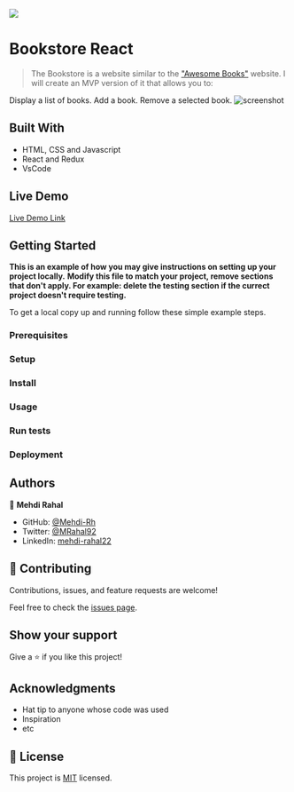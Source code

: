 ![](https://img.shields.io/badge/Microverse-blueviolet)

# Bookstore React

> The Bookstore is a website similar to the ["Awesome Books"](https://mehdi-rh.github.io/Awesome-Books-ES6/?#book-add-section) website. I will create an MVP version of it that allows you to:

Display a list of books.
Add a book.
Remove a selected book.
![screenshot](./app_screenshot.png)


## Built With

- HTML, CSS and Javascript
- React and Redux
- VsCode

## Live Demo

[Live Demo Link](https://livedemo.com)


## Getting Started

**This is an example of how you may give instructions on setting up your project locally.**
**Modify this file to match your project, remove sections that don't apply. For example: delete the testing section if the currect project doesn't require testing.**


To get a local copy up and running follow these simple example steps.

### Prerequisites

### Setup

### Install

### Usage

### Run tests

### Deployment



## Authors

👤 **Mehdi Rahal**

- GitHub: [@Mehdi-Rh](https://github.com/Mehdi-Rh)
- Twitter: [@MRahal92](https://twitter.com/MRahal92)
- LinkedIn: [mehdi-rahal22](https://www.linkedin.com/in/mehdi-rahal22/)


## 🤝 Contributing

Contributions, issues, and feature requests are welcome!

Feel free to check the [issues page](../../issues/).

## Show your support

Give a ⭐️ if you like this project!

## Acknowledgments

- Hat tip to anyone whose code was used
- Inspiration
- etc

## 📝 License

This project is [MIT](./MIT.md) licensed.